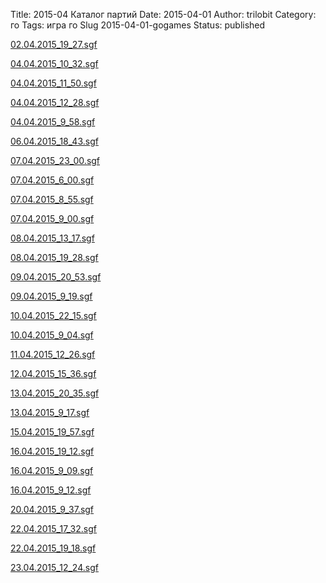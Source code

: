 Title: 2015-04 Каталог партий
Date: 2015-04-01
Author: trilobit
Category: го
Tags: игра го
Slug 2015-04-01-gogames
Status: published


[02.04.2015_19_27.sgf](http://eidogo.com/#url:https://raw.githubusercontent.com/zztrilobit/zztrilobit.github.io/master/sgf/02.04.2015_19_27.sgf)

[04.04.2015_10_32.sgf](http://eidogo.com/#url:https://raw.githubusercontent.com/zztrilobit/zztrilobit.github.io/master/sgf/04.04.2015_10_32.sgf)

[04.04.2015_11_50.sgf](http://eidogo.com/#url:https://raw.githubusercontent.com/zztrilobit/zztrilobit.github.io/master/sgf/04.04.2015_11_50.sgf)

[04.04.2015_12_28.sgf](http://eidogo.com/#url:https://raw.githubusercontent.com/zztrilobit/zztrilobit.github.io/master/sgf/04.04.2015_12_28.sgf)

[04.04.2015_9_58.sgf](http://eidogo.com/#url:https://raw.githubusercontent.com/zztrilobit/zztrilobit.github.io/master/sgf/04.04.2015_9_58.sgf)

[06.04.2015_18_43.sgf](http://eidogo.com/#url:https://raw.githubusercontent.com/zztrilobit/zztrilobit.github.io/master/sgf/06.04.2015_18_43.sgf)

[07.04.2015_23_00.sgf](http://eidogo.com/#url:https://raw.githubusercontent.com/zztrilobit/zztrilobit.github.io/master/sgf/07.04.2015_23_00.sgf)

[07.04.2015_6_00.sgf](http://eidogo.com/#url:https://raw.githubusercontent.com/zztrilobit/zztrilobit.github.io/master/sgf/07.04.2015_6_00.sgf)

[07.04.2015_8_55.sgf](http://eidogo.com/#url:https://raw.githubusercontent.com/zztrilobit/zztrilobit.github.io/master/sgf/07.04.2015_8_55.sgf)

[07.04.2015_9_00.sgf](http://eidogo.com/#url:https://raw.githubusercontent.com/zztrilobit/zztrilobit.github.io/master/sgf/07.04.2015_9_00.sgf)

[08.04.2015_13_17.sgf](http://eidogo.com/#url:https://raw.githubusercontent.com/zztrilobit/zztrilobit.github.io/master/sgf/08.04.2015_13_17.sgf)

[08.04.2015_19_28.sgf](http://eidogo.com/#url:https://raw.githubusercontent.com/zztrilobit/zztrilobit.github.io/master/sgf/08.04.2015_19_28.sgf)

[09.04.2015_20_53.sgf](http://eidogo.com/#url:https://raw.githubusercontent.com/zztrilobit/zztrilobit.github.io/master/sgf/09.04.2015_20_53.sgf)

[09.04.2015_9_19.sgf](http://eidogo.com/#url:https://raw.githubusercontent.com/zztrilobit/zztrilobit.github.io/master/sgf/09.04.2015_9_19.sgf)

[10.04.2015_22_15.sgf](http://eidogo.com/#url:https://raw.githubusercontent.com/zztrilobit/zztrilobit.github.io/master/sgf/10.04.2015_22_15.sgf)

[10.04.2015_9_04.sgf](http://eidogo.com/#url:https://raw.githubusercontent.com/zztrilobit/zztrilobit.github.io/master/sgf/10.04.2015_9_04.sgf)

[11.04.2015_12_26.sgf](http://eidogo.com/#url:https://raw.githubusercontent.com/zztrilobit/zztrilobit.github.io/master/sgf/11.04.2015_12_26.sgf)

[12.04.2015_15_36.sgf](http://eidogo.com/#url:https://raw.githubusercontent.com/zztrilobit/zztrilobit.github.io/master/sgf/12.04.2015_15_36.sgf)

[13.04.2015_20_35.sgf](http://eidogo.com/#url:https://raw.githubusercontent.com/zztrilobit/zztrilobit.github.io/master/sgf/13.04.2015_20_35.sgf)

[13.04.2015_9_17.sgf](http://eidogo.com/#url:https://raw.githubusercontent.com/zztrilobit/zztrilobit.github.io/master/sgf/13.04.2015_9_17.sgf)

[15.04.2015_19_57.sgf](http://eidogo.com/#url:https://raw.githubusercontent.com/zztrilobit/zztrilobit.github.io/master/sgf/15.04.2015_19_57.sgf)

[16.04.2015_19_12.sgf](http://eidogo.com/#url:https://raw.githubusercontent.com/zztrilobit/zztrilobit.github.io/master/sgf/16.04.2015_19_12.sgf)

[16.04.2015_9_09.sgf](http://eidogo.com/#url:https://raw.githubusercontent.com/zztrilobit/zztrilobit.github.io/master/sgf/16.04.2015_9_09.sgf)

[16.04.2015_9_12.sgf](http://eidogo.com/#url:https://raw.githubusercontent.com/zztrilobit/zztrilobit.github.io/master/sgf/16.04.2015_9_12.sgf)

[20.04.2015_9_37.sgf](http://eidogo.com/#url:https://raw.githubusercontent.com/zztrilobit/zztrilobit.github.io/master/sgf/20.04.2015_9_37.sgf)

[22.04.2015_17_32.sgf](http://eidogo.com/#url:https://raw.githubusercontent.com/zztrilobit/zztrilobit.github.io/master/sgf/22.04.2015_17_32.sgf)

[22.04.2015_19_18.sgf](http://eidogo.com/#url:https://raw.githubusercontent.com/zztrilobit/zztrilobit.github.io/master/sgf/22.04.2015_19_18.sgf)

[23.04.2015_12_24.sgf](http://eidogo.com/#url:https://raw.githubusercontent.com/zztrilobit/zztrilobit.github.io/master/sgf/23.04.2015_12_24.sgf)

